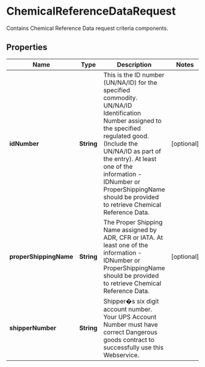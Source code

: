 

# ChemicalReferenceDataRequest

Contains Chemical Reference Data request criteria components.

## Properties

| Name | Type | Description | Notes |
|------------ | ------------- | ------------- | -------------|
|**idNumber** | **String** | This is the ID number (UN/NA/ID) for the specified commodity. UN/NA/ID Identification Number assigned to the specified regulated good. (Include the UN/NA/ID as part of the entry).  At least one of the information - IDNumber or ProperShippingName should be provided to retrieve Chemical Reference Data. |  [optional] |
|**properShippingName** | **String** | The Proper Shipping Name assigned by ADR, CFR or IATA.   At least one of the information - IDNumber or ProperShippingName should be provided to retrieve Chemical Reference Data. |  [optional] |
|**shipperNumber** | **String** | Shipper�s six digit account number.  Your UPS Account Number must have correct Dangerous goods contract to successfully use this Webservice. |  |



